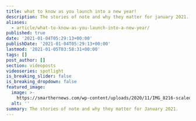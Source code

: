 ```yaml
---
title: what to know as you launch into a new year!
description: The stories of note and why they matter for january 2021.
aliases:
  - article/what-to-know-as-you-launch-into-a-new-year/
published: true
date: '2021-01-04T05:29:13+00:00'
publishDate: '2021-01-04T05:29:13+00:00'
lastmod: '2021-01-05T03:58:31+00:00'
tags: []
post_author: []
section: videoposts
videoseries: spotlight
is_breaking_slider: false
is_breaking_dropdown: false
featured_image:
  image: >-
    https://smarthernews.com/wp-content/uploads/2020/11/IMG_8216-scaled-e1604408549183-984x1024.jpg
  alt: ''
summary: The stories of note and why they matter for January 2021.
---
```

